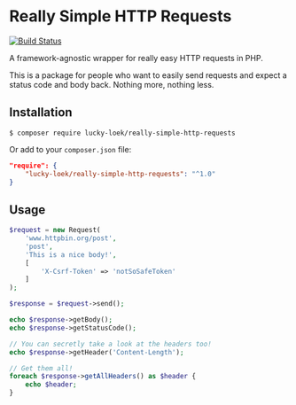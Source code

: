 # Really Simple HTTP Requests

[![Build Status](https://travis-ci.com/Lucky-Loek/Really-Simple-Http-Requests.svg?branch=master)](https://travis-ci.com/Lucky-Loek/Really-Simple-Http-Requests)

A framework-agnostic wrapper for really easy HTTP requests in PHP.

This is a package for people who want to easily send requests and expect a status code and body back. Nothing more, nothing less.

## Installation

```shell
$ composer require lucky-loek/really-simple-http-requests
```

Or add to your `composer.json` file:

```json
"require": {
    "lucky-loek/really-simple-http-requests": "^1.0"
}
```

## Usage

```php
$request = new Request(
    'www.httpbin.org/post',
    'post',
    'This is a nice body!',
    [
        'X-Csrf-Token' => 'notSoSafeToken'
    ]
);

$response = $request->send();

echo $response->getBody();
echo $response->getStatusCode();

// You can secretly take a look at the headers too!
echo $response->getHeader('Content-Length');

// Get them all!
foreach $response->getAllHeaders() as $header {
    echo $header;
}
```
